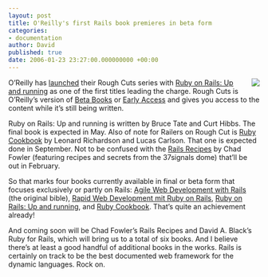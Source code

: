 ```yaml
---
layout: post
title: O'Reilly's first Rails book premieres in beta form
categories:
- documentation
author: David
published: true
date: 2006-01-23 23:27:00.000000000 +00:00
---
```

<p><img src="http://www.oreilly.com/catalog/covers/rubyrails_rc.s.gif" border="0" align="right" style="margin-left: 10px" />O&#8217;Reilly has <a href="http://radar.oreilly.com/archives/2006/01/the_long_snout.html">launched</a> their Rough Cuts series with <a href="http://www.oreilly.com/catalog/rubyrails/">Ruby on Rails: Up and running</a> as one of the first titles leading the charge. Rough Cuts is O&#8217;Reilly&#8217;s version of <a href="http://www.pragmaticprogrammer.com/starter_kit/faqs/beta_faq.html">Beta Books</a> or <a href="http://manning.com/about/meap">Early Access</a> and gives you access to the content while it&#8217;s still being written.</p>
<p>Ruby on Rails: Up and running is written by Bruce Tate and Curt Hibbs. The final book is expected in May. Also of note for Railers on Rough Cut is <a href="http://www.oreilly.com/catalog/rubyckbk/">Ruby Cookbook</a> by Leonard Richardson and Lucas Carlson. That one is expected done in September. Not to be confused with the <a href="http://www.pragmaticprogrammer.com/titles/fr_rr/index.html">Rails Recipes</a> by Chad Fowler (featuring recipes and secrets from the 37signals dome) that&#8217;ll be out in February.</p>
<p>So that marks four books currently available in final or beta form that focuses exclusively or partly on Rails: <a href="http://www.pragmaticprogrammer.com/titles/rails/index.html">Agile Web Development with Rails</a> (the original bible), <a href="http://www.rapidwebdevelopment.de/">Rapid Web Development mit Ruby on Rails</a>, <a href="http://www.oreilly.com/catalog/rubyrails/">Ruby on Rails: Up and running</a>, and <a href="http://www.oreilly.com/catalog/rubyckbk/">Ruby Cookbook</a>. That&#8217;s quite an achievement already!</p>
<p>And coming soon will be Chad Fowler&#8217;s Rails Recipes and David A. Black&#8217;s Ruby for Rails, which will bring us to a total of six books. And I believe there&#8217;s at least a good handful of additional books in the works. Rails is certainly on track to be the best documented web framework for the dynamic languages. Rock on.</p>